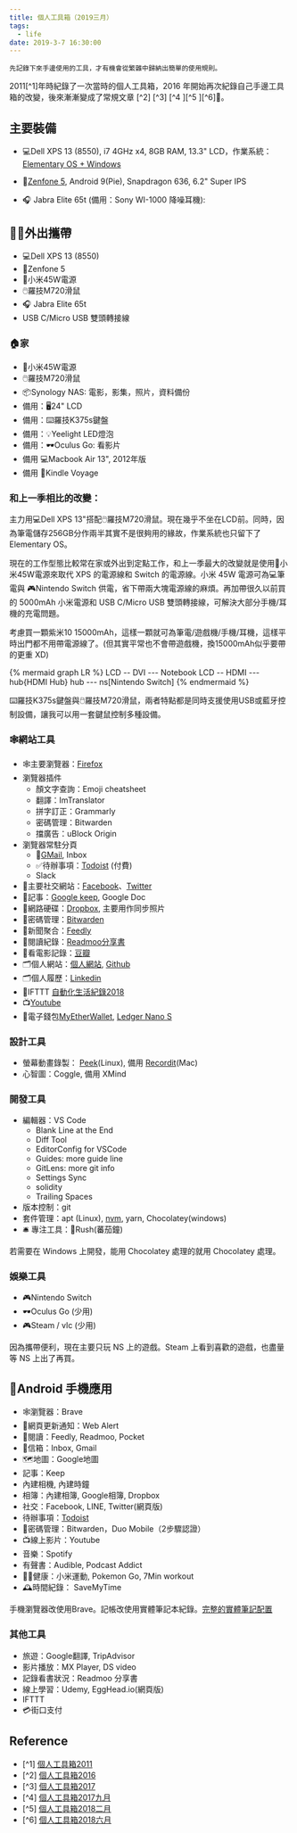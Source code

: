 ```yaml
---
title: 個人工具箱（2019三月）
tags:
  - life
date: 2019-3-7 16:30:00
---
```


`先記錄下來手邊使用的工具，才有機會從繁雜中歸納出簡單的使用規則。`

2011[^1]年時紀錄了一次當時的個人工具箱，2016 年開始再次紀錄自己手邊工具箱的改變，後來漸漸變成了常規文章 [^2] [^3] [^4 ][^5 ][^6]🤹。

## 主要裝備

* :computer:Dell XPS 13 (8550), i7 4GHz x4, 8GB RAM, 13.3" LCD，作業系統：[Elementary OS + Windows](https://blog.gasolin.idv.tw/2019/02/22/elementary_juno/)

* :iphone:[Zenfone 5](https://www.asus.com/tw/Phone/ZenFone-5-ZE620KL/Tech-Specs/), Android 9(Pie), Snapdragon 636, 6.2" Super IPS

* :headphones: Jabra Elite 65t (備用：Sony WI-1000 降噪耳機):


## :walking_man:外出攜帶

* :computer:Dell XPS 13 (8550)
* :iphone:Zenfone 5
* :electric_plug:小米45W電源
* :computer_mouse:羅技M720滑鼠
* :headphones: Jabra Elite 65t
* USB C/Micro USB 雙頭轉接線


### :house:家

* :electric_plug:小米45W電源
* :computer_mouse:羅技M720滑鼠
* :package:Synology NAS: 電影，影集，照片，資料備份
* 備用：:desktop_computer:24" LCD
* 備用：:keyboard:羅技K375s鍵盤
* 備用：:bulb:Yeelight LED燈泡
* 備用：:dark_sunglasses:Oculus Go: 看影片
* 備用 :computer:Macbook Air 13", 2012年版
* 備用 :orange_book:Kindle Voyage

### 和上一季相比的改變：

主力用:computer:Dell XPS 13"搭配:computer_mouse:羅技M720滑鼠。現在幾乎不坐在LCD前。同時，因為筆電儲存256GB分作兩半其實不是很夠用的緣故，作業系統也只留下了 Elementary OS。

現在的工作型態比較常在家或外出到定點工作，和上一季最大的改變就是使用:electric_plug:小米45W電源來取代 XPS 的電源線和 Switch 的電源線。小米 45W 電源可為:computer:筆電與 🎮Nintendo Switch 供電，省下帶兩大塊電源線的麻煩。再加帶很久以前買的 5000mAh 小米電源和 USB C/Micro USB 雙頭轉接線，可解決大部分手機/耳機的充電問題。

考慮買一顆紫米10 15000mAh，這樣一顆就可為筆電/遊戲機/手機/耳機，這樣平時出門都不用帶電源線了。(但其實平常也不會帶遊戲機，換15000mAh似乎要帶的更重 XD)

{% mermaid graph LR %}
LCD -- DVI --- Notebook
LCD -- HDMI --- hub{HDMI Hub}
hub --- ns[Nintendo Switch]
{% endmermaid %}

:keyboard:羅技K375s鍵盤與:computer_mouse:羅技M720滑鼠，兩者特點都是同時支援使用USB或藍牙控制設備，讓我可以用一套鍵鼠控制多種設備。

### :spider_web:網站工具

* :spider_web:主要瀏覽器：[Firefox](https://www.mozilla.org/en-US/firefox/products/)
* 瀏覽器插件
  - 顏文字查詢：Emoji cheatsheet
  - 翻譯：ImTranslator
  - 拼字訂正：Grammarly
  - 密碼管理：Bitwarden
  - 擋廣告：uBlock Origin
* 瀏覽器常駐分頁
  - :email:[GMail](http://mail.google.com/), Inbox
  - ✅待辦事項：[Todoist](https://todoist.com/) (付費)
  - Slack
* :busts_in_silhouette:主要社交網站：[Facebook](http://www.facebook.com/)、[Twitter](https://twitter.com/gasolin)
* :memo:記事：[Google keep](http://keep.google.com/), Google Doc
* :floppy_disk:網路硬碟：[Dropbox](http://www.dropbox.com/), 主要用作同步照片
* 🔑密碼管理：[Bitwarden](https://www.bitwarden.com/)
* :newspaper:新聞聚合：[Feedly](https://feedly.com/)
* :blue_book:閱讀紀錄：[Readmoo分享書](https://share.readmoo.com/mooer/lifaicqb9/bookshelf/gasolin/read)
* :movie_camera:看電影記錄：[豆瓣](http://www.douban.com/)
* :card_index_dividers:個人網站：[個人網站](http://www.gasolin.idv.tw), [Github](https://github.com/gasolin/blog/)
* :card_index_dividers:個人履歷：[Linkedin](https://www.linkedin.com/in/fredglin/)
* :link:IFTTT [自動化生活紀錄2018](https://blog.gasolin.idv.tw/2018/01/26/personal-automation-in-2018/)
* :tv:[Youtube](https://www.youtube.com/)
* :purse:電子錢包[MyEtherWallet](https://www.myetherwallet.com/), [Ledger Nano S](https://blog.gasolin.idv.tw/2017/12/26/setup_ledger_nano_on_linux/)


### 設計工具

* 螢幕動畫錄製： [Peek](https://github.com/phw/peek)(Linux), 備用 [Recordit](http://www.recordit.co/)(Mac)
* 心智圖：Coggle, 備用 XMind

### 開發工具

* 編輯器：VS Code
  - Blank Line at the End
  - Diff Tool
  - EditorConfig for VSCode
  - Guides: more guide line
  - GitLens: more git info
  - Settings Sync
  - solidity
  - Trailing Spaces
* 版本控制：git
* 套件管理：apt (Linux), [nvm](https://github.com/creationix/nvm), yarn, Chocolatey(windows)
* :bellhop_bell: 專注工具：:tomato:Rush(蕃茄鐘)

若需要在 Windows 上開發，能用 Chocolatey 處理的就用 Chocolatey 處理。

### 娛樂工具

* 🎮Nintendo Switch
* :dark_sunglasses:Oculus Go (少用)
* 🎮Steam / vlc (少用)

因為攜帶便利，現在主要只玩 NS 上的遊戲。Steam 上看到喜歡的遊戲，也盡量等 NS 上出了再買。

## :iphone:Android 手機應用
* :spider_web:瀏覽器：Brave
* :bell:網頁更新通知：Web Alert
* :newspaper:閱讀：Feedly, Readmoo, Pocket
* :email:信箱：Inbox, Gmail
* :world_map:地圖：Google地圖
* 記事：Keep
* 內建相機, 內建時鐘
* 相簿：內建相簿, Google相簿, Dropbox
* 社交：Facebook, LINE, Twitter(網頁版)
* 待辦事項：[Todoist](https://play.google.com/store/apps/details?id=com.todoist)
* :closed_lock_with_key:密碼管理：Bitwarden，Duo Mobile（2步驟認證）
* :tv:線上影片：Youtube
* 音樂：Spotify
* 有聲書：Audible, Podcast Addict
* :walking_man:健康：小米運動, Pokemon Go, 7Min workout
* :mantelpiece_clock:時間紀錄： SaveMyTime

手機瀏覽器改使用Brave。記帳改使用實體筆記本紀錄。[完整的實體筆記配置](https://blog.gasolin.idv.tw/2019/02/23/handbook/)

### 其他工具

* 旅遊：Google翻譯, TripAdvisor
* 影片播放：MX Player, DS video
* 記錄看書狀況：Readmoo 分享書
* 線上學習：Udemy, EggHead.io(網頁版)
* IFTTT
* 💳街口支付

## Reference

* [^1] [個人工具箱2011](https://blog.gasolin.idv.tw/2013/01/02/%E5%80%8B%E4%BA%BA%E5%B7%A5%E5%85%B7%E7%AE%B12011/)
* [^2] [個人工具箱2016](https://blog.gasolin.idv.tw/2016/12/19/tooling-in-2016/)
* [^3] [個人工具箱2017](https://blog.gasolin.idv.tw/2017/02/02/tooling-in-2017/)
* [^4] [個人工具箱2017九月](https://blog.gasolin.idv.tw/2017/02/02/tooling-in-2017-sep/)
* [^5] [個人工具箱2018二月](https://blog.gasolin.idv.tw/2018/01/25/tooling-in-2018-feb/)
* [^6] [個人工具箱2018六月](https://blog.gasolin.idv.tw/2018/05/24/tooling-in-2018-jun/)
